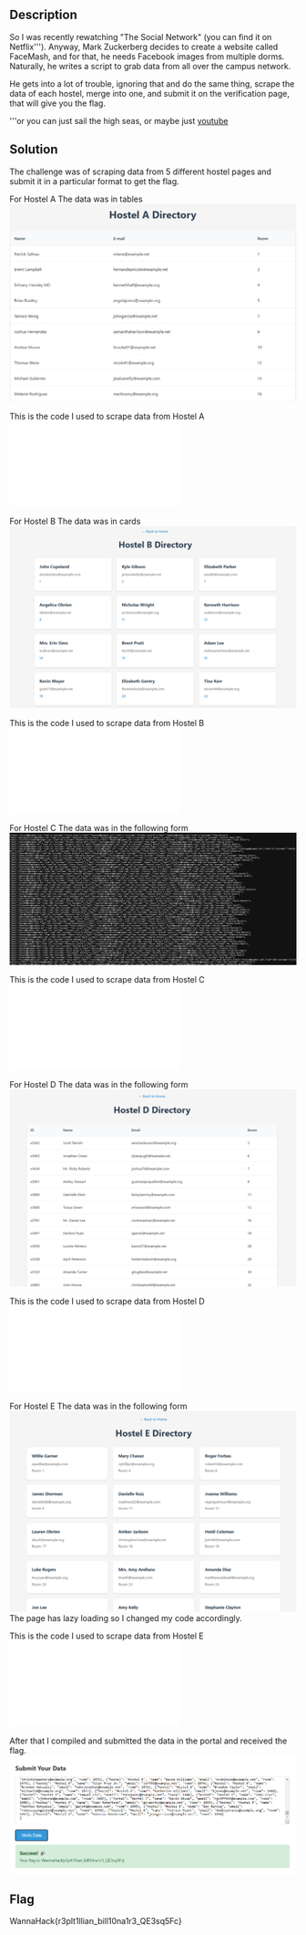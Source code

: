 ## Description
So I was recently rewatching "The Social Network" (you can find it on Netflix'''). Anyway, Mark Zuckerberg decides to create a website called FaceMash, and for that, he needs Facebook images from multiple dorms. Naturally, he writes a script to grab data from all over the campus network.

He gets into a lot of trouble, ignoring that and do the same thing, scrape the data of each hostel, merge into one, and submit it on the verification page, that will give you the flag.

'''or you can just sail the high seas, or maybe just [youtube](https://www.youtube.com/watch?v=MIIPn95YYHs)

## Solution
The challenge was of scraping data from 5 different hostel pages and submit it in a particular format to get the flag.

For Hostel A
The data was in tables
![Pasted image 20250114184627.png](./files/20250114184627.png)

This is the code I used to scrape data from Hostel A
![Hostel A.py](./files/Hostel_A.py)

For Hostel B
The data was in cards
![Pasted image 20250114191525.png](./files/20250114191525.png)

This is the code I used to scrape data from Hostel B
![Hostel B.py](./files/Hostel_B.py)

For Hostel C
The data was in the following form
![Pasted image 20250114191745.png](./files/20250114191745.png)

This is the code I used to scrape data from Hostel C
![Hostel C.py](./files/Hostel_C.py)

For Hostel D
The data was in the following form
![Pasted image 20250114194451.png](./files/20250114194451.png)

This is the code I used to scrape data from Hostel D
![Hostel D.py](./files/Hostel_D.py)

For Hostel E
The data was in the following form
![Pasted image 20250114194554.png](./files/20250114194554.png)
The page has lazy loading so I changed my code accordingly.

This is the code I used to scrape data from Hostel E
![Hostel E.py](./files/Hostel_E.py)

After that I compiled and submitted the data in the portal and received the flag.
![Pasted image 20250114200358.png](./files/20250114200358.png)

## Flag
WannaHack{r3plt1llian_bill10na1r3_QE3sq5Fc}
